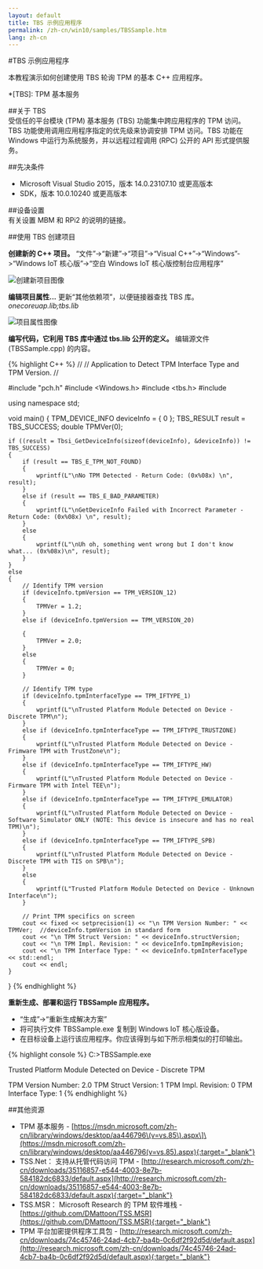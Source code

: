 ```yaml
---
layout: default
title: TBS 示例应用程序
permalink: /zh-cn/win10/samples/TBSSample.htm
lang: zh-cn
---
```


#TBS 示例应用程序

本教程演示如何创建使用 TBS 轮询 TPM 的基本 C++ 应用程序。

*[TBS]: TPM 基本服务

##关于 TBS  
受信任的平台模块 \(TPM\) 基本服务 \(TBS\) 功能集中跨应用程序的 TPM 访问。TBS 功能使用调用应用程序指定的优先级来协调安排 TPM 访问。TBS 功能在 Windows 中运行为系统服务，并以远程过程调用 \(RPC\) 公开的 API 形式提供服务。

##先决条件  
* Microsoft Visual Studio 2015，版本 14.0.23107.10 或更高版本  
* SDK，版本 10.0.10240 或更高版本

##设备设置  
有关设置 MBM 和 RPi2 的说明的链接。

##使用 TBS 创建项目  

**创建新的 C++ 项目。** “文件”-\>“新建”-\>“项目”-\>“Visual C++”-\>“Windows”-\>“Windows IoT 核心版”-\>“空白 Windows IoT 核心版控制台应用程序”

![创建新项目图像]({{site.baseurl}}/Resources/images/TPM/TBS_NewProject.png)

**编辑项目属性...** 更新“其他依赖项”，以便链接器查找 TBS 库。*onecoreuap.lib;tbs.lib*

![项目属性图像]({{site.baseurl}}/Resources/images/TPM/TBS_LinkerDependencies.png)

**编写代码，它利用 TBS 库中通过 tbs.lib 公开的定义。** 编辑源文件 \(TBSSample.cpp\) 的内容。

{% highlight C++ %}
//
// Application to Detect TPM Interface Type and TPM Version.
//

#include "pch.h"
#include <Windows.h>
#include <tbs.h>
#include <iomanip>

using namespace std;

void main()
{
	TPM_DEVICE_INFO deviceInfo = { 0 };
	TBS_RESULT result = TBS_SUCCESS;
	double TPMVer(0);

	if ((result = Tbsi_GetDeviceInfo(sizeof(deviceInfo), &deviceInfo)) != TBS_SUCCESS)
	{
		if (result == TBS_E_TPM_NOT_FOUND)
		{
			wprintf(L"\nNo TPM Detected - Return Code: (0x%08x) \n", result);
		}
		else if (result == TBS_E_BAD_PARAMETER)
		{
			wprintf(L"\nGetDeviceInfo Failed with Incorrect Parameter - Return Code: (0x%08x) \n", result);
		}
		else
		{
			wprintf(L"\nUh oh, something went wrong but I don't know what... (0x%08x)\n", result);
		}
	}
	else
	{
		// Identify TPM version
		if (deviceInfo.tpmVersion == TPM_VERSION_12)
		{
			TPMVer = 1.2;
		}
		else if (deviceInfo.tpmVersion == TPM_VERSION_20)

		{
			TPMVer = 2.0;
		}
		else
		{
			TPMVer = 0;
		}

		// Identify TPM type
		if (deviceInfo.tpmInterfaceType == TPM_IFTYPE_1)
		{
			wprintf(L"\nTrusted Platform Module Detected on Device - Discrete TPM\n");
		}
		else if (deviceInfo.tpmInterfaceType == TPM_IFTYPE_TRUSTZONE)
		{
			wprintf(L"\nTrusted Platform Module Detected on Device - Frimware TPM with TrustZone\n");
		}
		else if (deviceInfo.tpmInterfaceType == TPM_IFTYPE_HW)
		{
			wprintf(L"\nTrusted Platform Module Detected on Device - Firmware TPM with Intel TEE\n");
		}
		else if (deviceInfo.tpmInterfaceType == TPM_IFTYPE_EMULATOR)
		{
			wprintf(L"\nTrusted Platform Module Detected on Device - Software Simulator ONLY (NOTE: This device is insecure and has no real TPM)\n");
		}
		else if (deviceInfo.tpmInterfaceType == TPM_IFTYPE_SPB)
		{
			wprintf(L"\nTrusted Platform Module Detected on Device - Discrete TPM with TIS on SPB\n");
		}
		else
		{
			wprintf(L"Trusted Platform Module Detected on Device - Unknown Interface\n");
		}

		// Print TPM specifics on screen
		cout << fixed << setprecision(1) << "\n TPM Version Number: " << TPMVer;  //deviceInfo.tpmVersion in standard form
		cout << "\n TPM Struct Version: " << deviceInfo.structVersion;
		cout << "\n TPM Impl. Revision: " << deviceInfo.tpmImpRevision;
		cout << "\n TPM Interface Type: " << deviceInfo.tpmInterfaceType << std::endl;
		cout << endl;
	}
}
{% endhighlight %}

**重新生成、部署和运行 TBSSample 应用程序。**

* “生成”-\>“重新生成解决方案”  
* 将可执行文件 TBSSample.exe 复制到 Windows IoT 核心版设备。  
* 在目标设备上运行该应用程序。你应该得到与如下所示相类似的打印输出。  

{% highlight console %}
C:\>TBSSample.exe

Trusted Platform Module Detected on Device - Discrete TPM

 TPM Version Number: 2.0
 TPM Struct Version: 1
 TPM Impl. Revision: 0
 TPM Interface Type: 1
{% endhighlight %}

##其他资源  
* TPM 基本服务 - \[https://msdn.microsoft.com/zh-cn/library/windows/desktop/aa446796\(v=vs.85\).aspx\]\(https://msdn.microsoft.com/zh-cn/library/windows/desktop/aa446796(v=vs.85).aspx){:target="_blank"}
* TSS.Net： 支持从托管代码访问 TPM - [http://research.microsoft.com/zh-cn/downloads/35116857-e544-4003-8e7b-584182dc6833/default.aspx](http://research.microsoft.com/zh-cn/downloads/35116857-e544-4003-8e7b-584182dc6833/default.aspx){:target="_blank"}
* TSS.MSR： Microsoft Research 的 TPM 软件堆栈 - [https://github.com/DMattoon/TSS.MSR](https://github.com/DMattoon/TSS.MSR){:target="_blank"}
* TPM 平台加密提供程序工具包 - [http://research.microsoft.com/zh-cn/downloads/74c45746-24ad-4cb7-ba4b-0c6df2f92d5d/default.aspx](http://research.microsoft.com/zh-cn/downloads/74c45746-24ad-4cb7-ba4b-0c6df2f92d5d/default.aspx){:target="_blank"}

